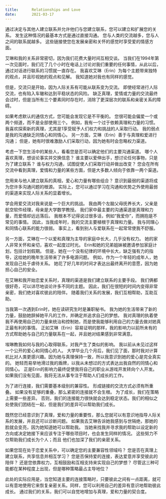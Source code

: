 ```yaml
---
title:      Relationships and Love
date:       2021-03-17
---
```


通过决定与其他人建立联系并允许他们与您建立联系，您可以建立和扩展您的关系。 发生这种情况的最基本方式是通过直接沟通。 您与人类的交流越多，您与人之间的联系就越多。 这些链接使您在发展亲密和关怀的感觉时享受爱的情感方面。

艾琳和我的关系非常密切，因为我们花费大量时间互相交谈。 当我们在1994年第一次见面时，我们花了几个小时在电话上讨论对我们重要的任何事情，从此以后，通过对话进行联系的习惯就一直存在。 我喜欢艾琳（Erin）为每个主题带来独特的观点，并且珍视她的观点和见解。 我知道她对我也有同样的感觉。

但是，交流只是开始，因为人际关系有可能从联系变为交流。 即使经常进行人际交流，也有陷入车辙和达到平稳状态的风险。 缺乏真理，爱情或力量的交流最终会过时，但是当所有三个要素同时存在时，消除了更深层次的联系和亲密关系的障碍。

如果考虑默认的通信方式，您可能会发现它是不平衡的。 您很可能会偏爱一个或两个频道，而不是全部使用三个。 例如，我有一个过于依赖真理和力量的习惯。 我喜欢探索新的真理，尤其是1享受赋予人们权力和挑战的人采取行动。 我的弱点是我的沟通缺乏同情心和同情心。 另一方面，艾琳（Erin）善于与真理和爱进行沟通； 但是，她有时很难激励人们采取行动，因为她有时会忽略权力渠道。

考虑一下您生活中的某些人，看看您是否可以确定他们的主要沟通渠道。 哪个人喜欢真理，想谈论事实并交换信息？ 谁主要以爱伸出手，想讨论任何事物，只是为了建立联系？ 谁与权力沟通，试图促使人们采取行动并做出改变？ 您会在所有交流中看到真理，爱情和力量的某些方面，但是大多数人倾向于依靠一两个渠道。

您用来与他人建立联系的真相，爱心和力量有哪些组合？ 意识到最弱的渠道将成为您许多沟通问题的根源。 实际上，您可以通过学习在沟通和优势之外使用最弱的渠道来实现人际关系的显着增长。

学会用爱交流对我来说是一个巨大的挑战。 我由两个左脑父母抚养长大，父亲是航空软件经理，母亲是大学数学教授。 我们家中最主要的沟通渠道是真理和力量，而爱情却远远落后。 我根本不记得说过很多话，例如“我爱你”，而拥抱是不常见的事情。 因此，当我成年时，我的交流主要植根于真理和力量。 我与同理心和同情心联系的能力很弱。 事实上，看到别人与爱联系在一起常常使我不舒服。

另一方面，艾琳在一个以爱和真理为主导的家庭中长大，几乎没有权力。 她的家人非常关怀和亲切，喜欢一起度过时光。  Erin和她的兄弟姐妹被邀请参加家庭计划，包括计划假期。 但是，她在一个没有纪律的环境中长大，缺乏强有力的指导，这给她的晚年生活带来了许多电源问题。 例如，作为一个年轻的成年人，她发现自己处于虐待关系。 她花了好几年的时间才表达出最终离开的意愿，因为她担心自己的安全。

在艾琳和我开始恋爱关系时，真理的渠道是我们建立联系的主要手段。 我们俩都很好奇，可以详尽地谈论许多不同的主题。 因此，我们在很短的时间内变得非常亲密，我们绝对喜欢彼此的陪伴。 随着我们关系的发展，我们互相帮助，互助互助。

当我第一次遇到Erin时，她在读研究生时是兼职秘书。 我为她的生活带来了新的力量，鼓励她辞掉她平凡的工作，并确定并追求自己的梦想。 我对真理的执着使我不再使用自己的力量来统治和控制她，而是使我能够利用自己的力量去做对她真正最有利的事情。 正如艾琳（Erin）容易证明的那样，我的影响力以前所未有的方式帮助她与自己的力量联系在一起，并且她对结果感到非常满意。

埃琳教我如何与我的心取得联系，对我产生了类似的影响。 我以前从未见过这样一个公开的爱心和同情心的人。 大学毕业几个月后，我们见了面，那时我对计算机比对人类更感兴趣。因为她与真理保持一致，所以我意识到她的爱心是完全真实的。 她轻而易举地滑过我的盾牌，以我从未想过的方式表达出我自然的同情心和同情心。 正是Erin的影响力最终促使我将自己的职业从游戏开发转向个人开发。 如果我们没有见面，我将无法从事专注于帮助人们成长的工作。

为了进行连接，我们需要基本级别的兼容性。 形成链接的交流方式必须有所重叠。 如果没有足够的重叠，那么紧密的连接就不会生根。 为了成长，我们在策略上需要一些差异。 否则，我们的连接能力很快就会达到稳定状态。我们的相似之处使我们团结在一起，但是我们的差异可以帮助我们成长。

既然您已经意识到了真理，爱和力量的重要性，那么您就可以有意识地指导人际关系的发展，并且还可以诊断问题。 如果我去艾琳告诉她我感到与世隔绝，那她的脸就会变亮，因为她知道她可以帮助我。 当她来找我并寻求我的帮助以设定新的方向或决定她接下来应该专注于哪些项目时，也会发生同样的情况。 这些努力不仅帮助我们成长为个人；而且 他们也加深了我们的亲密关系。

如果您现在处于恋爱关系中，可以确定您的主要兼容性领域吗？ 您是否在真理上建立联系，共享信息并相互学习？ 您是否保持爱的连接，表达爱意并享受彼此的陪伴？ 还是您依靠权力，互相鼓励和互相支持来实现自己的梦想？ 尽管这三种可能都在某种程度上出现，但是哪种策略最占主导地位？

此处的实际应用是，当您知道主要的连接策略时，只要彼此之间有一点距离，就可以有意地使用它来恢复亲密关系。同样，您可以利用自己的差异有意识地帮助彼此成长。 通过我们的关系，我们可以自觉地增加与真理，爱和力量的契合度。

